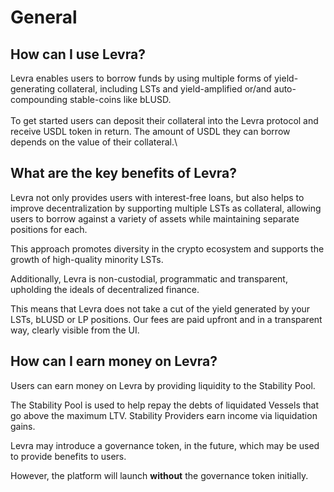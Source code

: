 # General

## How can I use Levra?

Levra enables users to borrow funds by using multiple forms of yield-generating collateral, including LSTs and yield-amplified or/and auto-compounding stable-coins like bLUSD.\
\
To get started users can deposit their collateral into the Levra protocol and receive USDL token in return. The amount of USDL they can borrow depends on the value of their collateral.\

## What are the key benefits of Levra?

Levra not only provides users with interest-free loans, but also helps to improve decentralization by supporting multiple LSTs as collateral, allowing users to borrow against a variety of assets while maintaining separate positions for each.&#x20;

This approach promotes diversity in the crypto ecosystem and supports the growth of high-quality minority LSTs.

Additionally, Levra is non-custodial, programmatic and transparent, upholding the ideals of decentralized finance.

This means that Levra does not take a cut of the yield generated by your LSTs, bLUSD or LP positions. Our fees are paid upfront and in a transparent way, clearly visible from the UI.

## How can I earn money on Levra?

Users can earn money on Levra by providing liquidity to the Stability Pool.&#x20;

The Stability Pool is used to help repay the debts of liquidated Vessels that go above the maximum LTV. Stability Providers earn income via liquidation gains.

Levra may introduce a governance token, in the future, which may be used to provide benefits to users.&#x20;

However, the platform will launch **without** the governance token initially.
